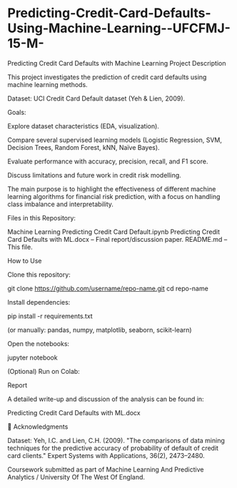 # Predicting-Credit-Card-Defaults-Using-Machine-Learning--UFCFMJ-15-M-


Predicting Credit Card Defaults with Machine Learning
Project Description

This project investigates the prediction of credit card defaults using machine learning methods.

Dataset: UCI Credit Card Default dataset (Yeh & Lien, 2009).

Goals:

Explore dataset characteristics (EDA, visualization).

Compare several supervised learning models (Logistic Regression, SVM, Decision Trees, Random Forest, kNN, Naïve Bayes).

Evaluate performance with accuracy, precision, recall, and F1 score.

Discuss limitations and future work in credit risk modelling.

The main purpose is to highlight the effectiveness of different machine learning algorithms for financial risk prediction, with a focus on handling class imbalance and interpretability.

Files in this Repository:

Machine Learning Predicting Credit Card Default.ipynb
Predicting Credit Card Defaults with ML.docx – Final report/discussion paper.
README.md – This file.


How to Use

Clone this repository:

git clone https://github.com/username/repo-name.git
cd repo-name


Install dependencies:

pip install -r requirements.txt


(or manually: pandas, numpy, matplotlib, seaborn, scikit-learn)

Open the notebooks:

jupyter notebook


(Optional) Run on Colab:



Report

A detailed write-up and discussion of the analysis can be found in:

Predicting Credit Card Defaults with ML.docx

🙏 Acknowledgments

Dataset: Yeh, I.C. and Lien, C.H. (2009). "The comparisons of data mining techniques for the predictive accuracy of probability of default of credit card clients." Expert Systems with Applications, 36(2), 2473–2480.

Coursework submitted as part of Machine Learning And Predictive Analytics / University Of The West Of England.
